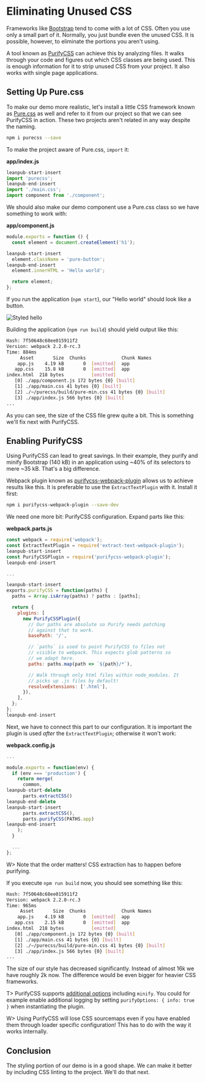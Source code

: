 # Eliminating Unused CSS

Frameworks like [Bootstrap](https://getbootstrap.com/) tend to come with a lot of CSS. Often you use only a small part of it. Normally, you just bundle even the unused CSS. It is possible, however, to eliminate the portions you aren't using.

A tool known as [PurifyCSS](https://github.com/purifycss/purifycss) can achieve this by analyzing files. It walks through your code and figures out which CSS classes are being used. This is enough information for it to strip unused CSS from your project. It also works with single page applications.

## Setting Up Pure.css

To make our demo more realistic, let's install a little CSS framework known as [Pure.css](http://purecss.io/) as well and refer to it from our project so that we can see PurifyCSS in action. These two projects aren't related in any way despite the naming.

```bash
npm i purecss --save
```

To make the project aware of Pure.css, `import` it:

**app/index.js**

```javascript
leanpub-start-insert
import 'purecss';
leanpub-end-insert
import './main.css';
import component from './component';
```

We should also make our demo component use a Pure.css class so we have something to work with:

**app/component.js**

```javascript
module.exports = function () {
  const element = document.createElement('h1');

leanpub-start-insert
  element.className = 'pure-button';
leanpub-end-insert
  element.innerHTML = 'Hello world';

  return element;
};
```

If you run the application (`npm start`), our "Hello world" should look like a button.

![Styled hello](images/styled-button.png)

Building the application (`npm run build`) should yield output like this:

```bash
Hash: 7f50648c68ee015911f2
Version: webpack 2.2.0-rc.3
Time: 884ms
     Asset       Size  Chunks             Chunk Names
    app.js    4.19 kB       0  [emitted]  app
   app.css    15.8 kB       0  [emitted]  app
index.html  218 bytes          [emitted]
   [0] ./app/component.js 172 bytes {0} [built]
   [1] ./app/main.css 41 bytes {0} [built]
   [2] ./~/purecss/build/pure-min.css 41 bytes {0} [built]
   [3] ./app/index.js 566 bytes {0} [built]
...
```

As you can see, the size of the CSS file grew quite a bit. This is something we'll fix next with PurifyCSS.

## Enabling PurifyCSS

Using PurifyCSS can lead to great savings. In their example, they purify and minify Bootstrap (140 kB) in an application using ~40% of its selectors to mere ~35 kB. That's a big difference.

Webpack plugin known as [purifycss-webpack-plugin](https://www.npmjs.com/package/purifycss-webpack-plugin) allows us to achieve results like this. It is preferable to use the `ExtractTextPlugin` with it. Install it first:

```bash
npm i purifycss-webpack-plugin --save-dev
```

We need one more bit: PurifyCSS configuration. Expand parts like this:

**webpack.parts.js**

```javascript
const webpack = require('webpack');
const ExtractTextPlugin = require('extract-text-webpack-plugin');
leanpub-start-insert
const PurifyCSSPlugin = require('purifycss-webpack-plugin');
leanpub-end-insert

...

leanpub-start-insert
exports.purifyCSS = function(paths) {
  paths = Array.isArray(paths) ? paths : [paths];

  return {
    plugins: [
      new PurifyCSSPlugin({
        // Our paths are absolute so Purify needs patching
        // against that to work.
        basePath: '/',

        // `paths` is used to point PurifyCSS to files not
        // visible to webpack. This expects glob patterns so
        // we adapt here.
        paths: paths.map(path => `${path}/*`),

        // Walk through only html files within node_modules. It
        // picks up .js files by default!
        resolveExtensions: ['.html'],
      }),
    ],
  };
};
leanpub-end-insert
```

Next, we have to connect this part to our configuration. It is important the plugin is used *after* the `ExtractTextPlugin`; otherwise it won't work:

**webpack.config.js**

```javascript
...

module.exports = function(env) {
  if (env === 'production') {
    return merge(
      common,
leanpub-start-delete
      parts.extractCSS()
leanpub-end-delete
leanpub-start-insert
      parts.extractCSS(),
      parts.purifyCSS(PATHS.app)
leanpub-end-insert
    );
  }

  ...
};
```

W> Note that the order matters! CSS extraction has to happen before purifying.

If you execute `npm run build` now, you should see something like this:

```bash
Hash: 7f50648c68ee015911f2
Version: webpack 2.2.0-rc.3
Time: 965ms
     Asset       Size  Chunks             Chunk Names
    app.js    4.19 kB       0  [emitted]  app
   app.css    2.15 kB       0  [emitted]  app
index.html  218 bytes          [emitted]
   [0] ./app/component.js 172 bytes {0} [built]
   [1] ./app/main.css 41 bytes {0} [built]
   [2] ./~/purecss/build/pure-min.css 41 bytes {0} [built]
   [3] ./app/index.js 566 bytes {0} [built]
...
```

The size of our style has decreased significantly. Instead of almost 16k we have roughly 2k now. The difference would be even bigger for heavier CSS frameworks.

T> PurifyCSS supports [additional options](https://github.com/purifycss/purifycss#the-optional-options-argument) including `minify`. You could for example enable additional logging by setting `purifyOptions: { info: true }` when instantiating the plugin.

W> Using PurifyCSS will lose CSS sourcemaps even if you have enabled them through loader specific configuration! This has to do with the way it works internally.

## Conclusion

The styling portion of our demo is in a good shape. We can make it better by including CSS linting to the project. We'll do that next.
